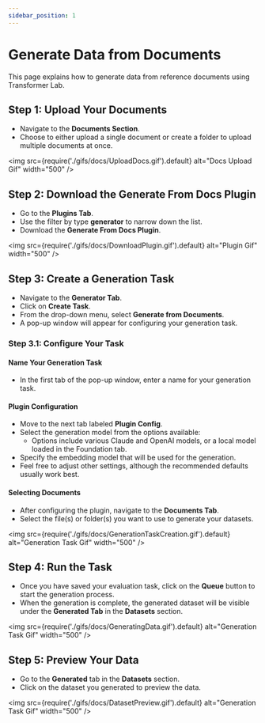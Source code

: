 ```yaml
---
sidebar_position: 1
---
```


# Generate Data from Documents

This page explains how to generate data from reference documents using Transformer Lab.


## Step 1: Upload Your Documents

- Navigate to the **Documents Section**.
- Choose to either upload a single document or create a folder to upload multiple documents at once.

<img src={require('./gifs/docs/UploadDocs.gif').default} alt="Docs Upload Gif" width="500" />

## Step 2: Download the Generate From Docs Plugin

- Go to the **Plugins Tab**.
- Use the filter by type **generator** to narrow down the list.
- Download the **Generate From Docs Plugin**.

<img src={require('./gifs/docs/DownloadPlugin.gif').default} alt="Plugin Gif" width="500" />

## Step 3: Create a Generation Task

- Navigate to the **Generator Tab**.
- Click on **Create Task**.
- From the drop-down menu, select **Generate from Documents**.
- A pop-up window will appear for configuring your generation task.


### Step 3.1: Configure Your Task

#### Name Your Generation Task

- In the first tab of the pop-up window, enter a name for your generation task.

#### Plugin Configuration

- Move to the next tab labeled **Plugin Config**.
- Select the generation model from the options available:
  - Options include various Claude and OpenAI models, or a local model loaded in the Foundation tab.
- Specify the embedding model that will be used for the generation.
- Feel free to adjust other settings, although the recommended defaults usually work best.

#### Selecting Documents

- After configuring the plugin, navigate to the **Documents Tab**.
- Select the file(s) or folder(s) you want to use to generate your datasets.

<img src={require('./gifs/docs/GenerationTaskCreation.gif').default} alt="Generation Task Gif" width="500" />

## Step 4: Run the Task

- Once you have saved your evaluation task, click on the **Queue** button to start the generation process.
- When the generation is complete, the generated dataset will be visible under the **Generated Tab** in the **Datasets** section.

<img src={require('./gifs/docs/GeneratingData.gif').default} alt="Generation Task Gif" width="500" />

## Step 5: Preview Your Data

- Go to the **Generated** tab in the **Datasets** section.
- Click on the dataset you generated to preview the data.

<img src={require('./gifs/docs/DatasetPreview.gif').default} alt="Generation Task Gif" width="500" />
